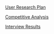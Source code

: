 [User Research Plan](https://docs.google.com/document/d/127VDPjg9w96fkXgNkOOlcfigmeXD1exO6DcEwZygYh0/edit?usp=sharing)

[Competitive Analysis](https://docs.google.com/spreadsheets/d/1wS7SbcI1JEKh87mHkrWMn4y4WdXAh9ZlHt8-UvtAR-E/edit?usp=sharing)

[Interview Results](https://docs.google.com/spreadsheets/d/1xX7VWKpgHTZDj1nUqi3wmcSUi9xjiOT8Mr8VRtUdTSU/edit?usp=sharing)
